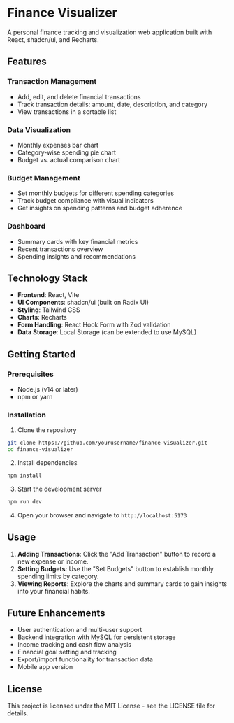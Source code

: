 # Finance Visualizer

A personal finance tracking and visualization web application built with React, shadcn/ui, and Recharts.

## Features

### Transaction Management
- Add, edit, and delete financial transactions
- Track transaction details: amount, date, description, and category
- View transactions in a sortable list

### Data Visualization
- Monthly expenses bar chart
- Category-wise spending pie chart
- Budget vs. actual comparison chart

### Budget Management
- Set monthly budgets for different spending categories
- Track budget compliance with visual indicators
- Get insights on spending patterns and budget adherence

### Dashboard
- Summary cards with key financial metrics
- Recent transactions overview
- Spending insights and recommendations

## Technology Stack

- **Frontend**: React, Vite
- **UI Components**: shadcn/ui (built on Radix UI)
- **Styling**: Tailwind CSS
- **Charts**: Recharts
- **Form Handling**: React Hook Form with Zod validation
- **Data Storage**: Local Storage (can be extended to use MySQL)

## Getting Started

### Prerequisites
- Node.js (v14 or later)
- npm or yarn

### Installation

1. Clone the repository
```bash
git clone https://github.com/yourusername/finance-visualizer.git
cd finance-visualizer
```

2. Install dependencies
```bash
npm install
```

3. Start the development server
```bash
npm run dev
```

4. Open your browser and navigate to `http://localhost:5173`

## Usage

1. **Adding Transactions**: Click the "Add Transaction" button to record a new expense or income.
2. **Setting Budgets**: Use the "Set Budgets" button to establish monthly spending limits by category.
3. **Viewing Reports**: Explore the charts and summary cards to gain insights into your financial habits.

## Future Enhancements

- User authentication and multi-user support
- Backend integration with MySQL for persistent storage
- Income tracking and cash flow analysis
- Financial goal setting and tracking
- Export/import functionality for transaction data
- Mobile app version

## License

This project is licensed under the MIT License - see the LICENSE file for details.
